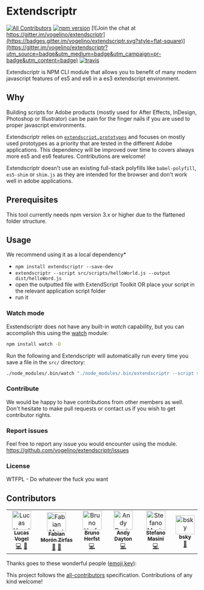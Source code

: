 # Extendscriptr  

[![All Contributors](https://img.shields.io/badge/all_contributors-6-orange.svg?style=flat-square)](#contributors) [![npm version](https://badge.fury.io/js/extendscriptr.svg?style=flat-square)](https://badge.fury.io/js/extendscriptr) [![Join the chat at https://gitter.im/vogelino/extendscriptr](https://badges.gitter.im/vogelino/extendscriptr.svg?style=flat-square)](https://gitter.im/vogelino/extendscriptr?utm_source=badge&utm_medium=badge&utm_campaign=pr-badge&utm_content=badge) [![travis](https://travis-ci.org/ExtendScript/extendscriptr.svg?style=flat-square)](https://travis-ci.org/ExtendScript/extendscriptr)  

Extendscriptr is NPM CLI module that allows you to benefit of many modern javascript features of es5 and es6 in a es3 extendscript environment.

## Why
Building scripts for Adobe products (mostly used for After Effects, InDesign, Photoshop or Illustrator) can be pain for the finger nails if you are used to proper javascript environments.

Extendscriptr relies on [`extendscript.prototypes`](https://github.com/fabiantheblind/extendscript.prototypes) and focuses on mostly used prototypes as a priority that are tested in the different Adobe applications. This dependency will be improved over time to covers always more es5 and es6 features. Contributions are welcome!

Extendscriptr doesn't use an existing full-stack polyfills like `babel-polyfill`, `es5-shim` or `shim.js` as they are intended for the browser and don't work well in adobe applications.

## Prerequisites  
This tool currently needs npm version 3.x or higher due to the flattened folder structure.

## Usage  
We recommend using it as a local dependency\*

- `npm install extendscriptr --save-dev`
- `extendscriptr --script src/scripts/helloWorld.js --output dist/helloWord.js`
- open the outputted file with ExtendScript Toolkit OR place your script in the relevant application script folder
- run it

### Watch mode

Exstendscriptr does not have any built-in _watch_ capability, but you can accomplish this using the [watch](https://www.npmjs.com/package/watch) module:

```bash
npm install watch -D
```
Run the following and Extendscriptr will automatically run every time you save a file in the `src/` directory:

```bash
./node_modules/.bin/watch "./node_modules/.bin/extendscriptr --script src/helloWorld.js --output dist/helloWord.js" src/
```

### Contribute
We would be happy to have contributions from other members as well. Don't hesitate to make pull requests or contact us if you wish to get contributor rights.


### Report issues
Feel free to report any issue you would encounter using the module.
https://github.com/vogelino/extendscriptr/issues

### License
WTFPL - Do whatever the fuck you want

## Contributors

<!-- ALL-CONTRIBUTORS-LIST:START - Do not remove or modify this section -->
<!-- prettier-ignore -->
<table><tr><td align="center"><a href="http://www.vogelino.com"><img src="https://avatars0.githubusercontent.com/u/2759340?v=4" width="50px;" alt="Lucas Vogel"/><br /><sub><b>Lucas Vogel</b></sub></a><br /><a href="https://github.com/ExtendScript/extendscriptr/commits?author=vogelino" title="Code">💻</a> <a href="#design-vogelino" title="Design">🎨</a></td><td align="center"><a href="https://fabianmoronzirfas.me"><img src="https://avatars3.githubusercontent.com/u/315106?v=4" width="50px;" alt="Fabian Morón Zirfas"/><br /><sub><b>Fabian Morón Zirfas</b></sub></a><br /><a href="#question-fabianmoronzirfas" title="Answering Questions">💬</a> <a href="#design-fabianmoronzirfas" title="Design">🎨</a></td><td align="center"><a href="http://brunoherfst.com"><img src="https://avatars2.githubusercontent.com/u/1421477?v=4" width="50px;" alt="Bruno Herfst"/><br /><sub><b>Bruno Herfst</b></sub></a><br /><a href="https://github.com/ExtendScript/extendscriptr/commits?author=GitBruno" title="Code">💻</a></td><td align="center"><a href="http://andydayton.com"><img src="https://avatars1.githubusercontent.com/u/151084?v=4" width="50px;" alt="Andy Dayton"/><br /><sub><b>Andy Dayton</b></sub></a><br /><a href="https://github.com/ExtendScript/extendscriptr/commits?author=andyinabox" title="Code">💻</a></td><td align="center"><a href="https://github.com/stefanomasini"><img src="https://avatars2.githubusercontent.com/u/1584765?v=4" width="50px;" alt="Stefano Masini"/><br /><sub><b>Stefano Masini</b></sub></a><br /><a href="https://github.com/ExtendScript/extendscriptr/commits?author=stefanomasini" title="Code">💻</a></td><td align="center"><a href="https://twitter.com/imbskyx"><img src="https://avatars3.githubusercontent.com/u/38746192?v=4" width="50px;" alt="bsky"/><br /><sub><b>bsky</b></sub></a><br /><a href="#maintenance-imbsky" title="Maintenance">🚧</a></td></tr></table>

<!-- ALL-CONTRIBUTORS-LIST:END -->
Thanks goes to these wonderful people ([emoji key](https://github.com/kentcdodds/all-contributors#emoji-key)):

<!-- ALL-CONTRIBUTORS-LIST:START - Do not remove or modify this section -->
<!-- prettier-ignore -->
<!-- ALL-CONTRIBUTORS-LIST:END -->

This project follows the [all-contributors](https://github.com/kentcdodds/all-contributors) specification. Contributions of any kind welcome!